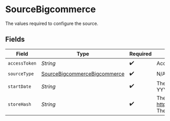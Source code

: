 # SourceBigcommerce

The values required to configure the source.


## Fields

| Field                                                                                                                   | Type                                                                                                                    | Required                                                                                                                | Description                                                                                                             | Example                                                                                                                 |
| ----------------------------------------------------------------------------------------------------------------------- | ----------------------------------------------------------------------------------------------------------------------- | ----------------------------------------------------------------------------------------------------------------------- | ----------------------------------------------------------------------------------------------------------------------- | ----------------------------------------------------------------------------------------------------------------------- |
| `accessToken`                                                                                                           | *String*                                                                                                                | :heavy_check_mark:                                                                                                      | Access Token for making authenticated requests.                                                                         |                                                                                                                         |
| `sourceType`                                                                                                            | [SourceBigcommerceBigcommerce](../../models/shared/SourceBigcommerceBigcommerce.md)                                     | :heavy_check_mark:                                                                                                      | N/A                                                                                                                     |                                                                                                                         |
| `startDate`                                                                                                             | *String*                                                                                                                | :heavy_check_mark:                                                                                                      | The date you would like to replicate data. Format: YYYY-MM-DD.                                                          | 2021-01-01                                                                                                              |
| `storeHash`                                                                                                             | *String*                                                                                                                | :heavy_check_mark:                                                                                                      | The hash code of the store. For https://api.bigcommerce.com/stores/HASH_CODE/v3/, The store's hash code is 'HASH_CODE'. |                                                                                                                         |